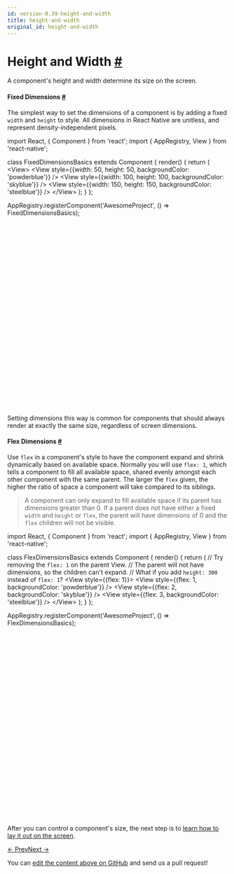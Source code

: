 ```yaml
---
id: version-0.39-height-and-width
title: height-and-width
original_id: height-and-width
---
```

<a id="content"></a><h1><a class="anchor" name="height-and-width"></a>Height and Width <a class="hash-link" href="docs/height-and-width.html#height-and-width">#</a></h1><div><p>A component's height and width determine its size on the screen.</p><h4><a class="anchor" name="fixed-dimensions"></a>Fixed Dimensions <a class="hash-link" href="docs/height-and-width.html#fixed-dimensions">#</a></h4><p>The simplest way to set the dimensions of a component is by adding a fixed <code>width</code> and <code>height</code> to style. All dimensions in React Native are unitless, and represent density-independent pixels.</p><div class="web-player"><div class="prism language-javascript">import React<span class="token punctuation">,</span> <span class="token punctuation">{</span> Component <span class="token punctuation">}</span> from <span class="token string">'react'</span><span class="token punctuation">;</span>
import <span class="token punctuation">{</span> AppRegistry<span class="token punctuation">,</span> View <span class="token punctuation">}</span> from <span class="token string">'react-native'</span><span class="token punctuation">;</span>

class <span class="token class-name">FixedDimensionsBasics</span> extends <span class="token class-name">Component</span> <span class="token punctuation">{</span>
  <span class="token function">render<span class="token punctuation">(</span></span><span class="token punctuation">)</span> <span class="token punctuation">{</span>
    <span class="token keyword">return</span> <span class="token punctuation">(</span>
      &lt;View<span class="token operator">&gt;</span>
        &lt;View style<span class="token operator">=</span><span class="token punctuation">{</span><span class="token punctuation">{</span>width<span class="token punctuation">:</span> <span class="token number">50</span><span class="token punctuation">,</span> height<span class="token punctuation">:</span> <span class="token number">50</span><span class="token punctuation">,</span> backgroundColor<span class="token punctuation">:</span> <span class="token string">'powderblue'</span><span class="token punctuation">}</span><span class="token punctuation">}</span> <span class="token operator">/</span><span class="token operator">&gt;</span>
        &lt;View style<span class="token operator">=</span><span class="token punctuation">{</span><span class="token punctuation">{</span>width<span class="token punctuation">:</span> <span class="token number">100</span><span class="token punctuation">,</span> height<span class="token punctuation">:</span> <span class="token number">100</span><span class="token punctuation">,</span> backgroundColor<span class="token punctuation">:</span> <span class="token string">'skyblue'</span><span class="token punctuation">}</span><span class="token punctuation">}</span> <span class="token operator">/</span><span class="token operator">&gt;</span>
        &lt;View style<span class="token operator">=</span><span class="token punctuation">{</span><span class="token punctuation">{</span>width<span class="token punctuation">:</span> <span class="token number">150</span><span class="token punctuation">,</span> height<span class="token punctuation">:</span> <span class="token number">150</span><span class="token punctuation">,</span> backgroundColor<span class="token punctuation">:</span> <span class="token string">'steelblue'</span><span class="token punctuation">}</span><span class="token punctuation">}</span> <span class="token operator">/</span><span class="token operator">&gt;</span>
      &lt;<span class="token operator">/</span>View<span class="token operator">&gt;</span>
    <span class="token punctuation">)</span><span class="token punctuation">;</span>
  <span class="token punctuation">}</span>
<span class="token punctuation">}</span><span class="token punctuation">;</span>

AppRegistry<span class="token punctuation">.</span><span class="token function">registerComponent<span class="token punctuation">(</span></span><span class="token string">'AwesomeProject'</span><span class="token punctuation">,</span> <span class="token punctuation">(</span><span class="token punctuation">)</span> <span class="token operator">=</span><span class="token operator">&gt;</span> FixedDimensionsBasics<span class="token punctuation">)</span><span class="token punctuation">;</span></div><iframe style="margin-top:4px;" width="880" height="420" data-src="//cdn.rawgit.com/dabbott/react-native-web-player/gh-v1.2.6/index.html#code=import%20React%2C%20%7B%20Component%20%7D%20from%20'react'%3B%0Aimport%20%7B%20AppRegistry%2C%20View%20%7D%20from%20'react-native'%3B%0A%0Aclass%20FixedDimensionsBasics%20extends%20Component%20%7B%0A%20%20render()%20%7B%0A%20%20%20%20return%20(%0A%20%20%20%20%20%20%3CView%3E%0A%20%20%20%20%20%20%20%20%3CView%20style%3D%7B%7Bwidth%3A%2050%2C%20height%3A%2050%2C%20backgroundColor%3A%20'powderblue'%7D%7D%20%2F%3E%0A%20%20%20%20%20%20%20%20%3CView%20style%3D%7B%7Bwidth%3A%20100%2C%20height%3A%20100%2C%20backgroundColor%3A%20'skyblue'%7D%7D%20%2F%3E%0A%20%20%20%20%20%20%20%20%3CView%20style%3D%7B%7Bwidth%3A%20150%2C%20height%3A%20150%2C%20backgroundColor%3A%20'steelblue'%7D%7D%20%2F%3E%0A%20%20%20%20%20%20%3C%2FView%3E%0A%20%20%20%20)%3B%0A%20%20%7D%0A%7D%3B%0A%0AAppRegistry.registerComponent('AwesomeProject'%2C%20()%20%3D%3E%20FixedDimensionsBasics)%3B" frameborder="0"></iframe></div><p>Setting dimensions this way is common for components that should always render at exactly the same size, regardless of screen dimensions.</p><h4><a class="anchor" name="flex-dimensions"></a>Flex Dimensions <a class="hash-link" href="docs/height-and-width.html#flex-dimensions">#</a></h4><p>Use <code>flex</code> in a component's style to have the component expand and shrink dynamically based on available space. Normally you will use <code>flex: 1</code>, which tells a component to fill all available space, shared evenly amongst each other component with the same parent. The larger the <code>flex</code> given, the higher the ratio of space a component will take compared to its siblings.</p><blockquote><p>A component can only expand to fill available space if its parent has dimensions greater than 0. If a parent does not have either a fixed <code>width</code> and <code>height</code> or <code>flex</code>, the parent will have dimensions of 0 and the <code>flex</code> children will not be visible.</p></blockquote><div class="web-player"><div class="prism language-javascript">import React<span class="token punctuation">,</span> <span class="token punctuation">{</span> Component <span class="token punctuation">}</span> from <span class="token string">'react'</span><span class="token punctuation">;</span>
import <span class="token punctuation">{</span> AppRegistry<span class="token punctuation">,</span> View <span class="token punctuation">}</span> from <span class="token string">'react-native'</span><span class="token punctuation">;</span>

class <span class="token class-name">FlexDimensionsBasics</span> extends <span class="token class-name">Component</span> <span class="token punctuation">{</span>
  <span class="token function">render<span class="token punctuation">(</span></span><span class="token punctuation">)</span> <span class="token punctuation">{</span>
    <span class="token keyword">return</span> <span class="token punctuation">(</span>
     <span class="token comment" spellcheck="true"> // Try removing the `flex: 1` on the parent View.
</span>     <span class="token comment" spellcheck="true"> // The parent will not have dimensions, so the children can't expand.
</span>     <span class="token comment" spellcheck="true"> // What if you add `height: 300` instead of `flex: 1`?
</span>      &lt;View style<span class="token operator">=</span><span class="token punctuation">{</span><span class="token punctuation">{</span>flex<span class="token punctuation">:</span> <span class="token number">1</span><span class="token punctuation">}</span><span class="token punctuation">}</span><span class="token operator">&gt;</span>
        &lt;View style<span class="token operator">=</span><span class="token punctuation">{</span><span class="token punctuation">{</span>flex<span class="token punctuation">:</span> <span class="token number">1</span><span class="token punctuation">,</span> backgroundColor<span class="token punctuation">:</span> <span class="token string">'powderblue'</span><span class="token punctuation">}</span><span class="token punctuation">}</span> <span class="token operator">/</span><span class="token operator">&gt;</span>
        &lt;View style<span class="token operator">=</span><span class="token punctuation">{</span><span class="token punctuation">{</span>flex<span class="token punctuation">:</span> <span class="token number">2</span><span class="token punctuation">,</span> backgroundColor<span class="token punctuation">:</span> <span class="token string">'skyblue'</span><span class="token punctuation">}</span><span class="token punctuation">}</span> <span class="token operator">/</span><span class="token operator">&gt;</span>
        &lt;View style<span class="token operator">=</span><span class="token punctuation">{</span><span class="token punctuation">{</span>flex<span class="token punctuation">:</span> <span class="token number">3</span><span class="token punctuation">,</span> backgroundColor<span class="token punctuation">:</span> <span class="token string">'steelblue'</span><span class="token punctuation">}</span><span class="token punctuation">}</span> <span class="token operator">/</span><span class="token operator">&gt;</span>
      &lt;<span class="token operator">/</span>View<span class="token operator">&gt;</span>
    <span class="token punctuation">)</span><span class="token punctuation">;</span>
  <span class="token punctuation">}</span>
<span class="token punctuation">}</span><span class="token punctuation">;</span>

AppRegistry<span class="token punctuation">.</span><span class="token function">registerComponent<span class="token punctuation">(</span></span><span class="token string">'AwesomeProject'</span><span class="token punctuation">,</span> <span class="token punctuation">(</span><span class="token punctuation">)</span> <span class="token operator">=</span><span class="token operator">&gt;</span> FlexDimensionsBasics<span class="token punctuation">)</span><span class="token punctuation">;</span></div><iframe style="margin-top:4px;" width="880" height="420" data-src="//cdn.rawgit.com/dabbott/react-native-web-player/gh-v1.2.6/index.html#code=import%20React%2C%20%7B%20Component%20%7D%20from%20'react'%3B%0Aimport%20%7B%20AppRegistry%2C%20View%20%7D%20from%20'react-native'%3B%0A%0Aclass%20FlexDimensionsBasics%20extends%20Component%20%7B%0A%20%20render()%20%7B%0A%20%20%20%20return%20(%0A%20%20%20%20%20%20%2F%2F%20Try%20removing%20the%20%60flex%3A%201%60%20on%20the%20parent%20View.%0A%20%20%20%20%20%20%2F%2F%20The%20parent%20will%20not%20have%20dimensions%2C%20so%20the%20children%20can't%20expand.%0A%20%20%20%20%20%20%2F%2F%20What%20if%20you%20add%20%60height%3A%20300%60%20instead%20of%20%60flex%3A%201%60%3F%0A%20%20%20%20%20%20%3CView%20style%3D%7B%7Bflex%3A%201%7D%7D%3E%0A%20%20%20%20%20%20%20%20%3CView%20style%3D%7B%7Bflex%3A%201%2C%20backgroundColor%3A%20'powderblue'%7D%7D%20%2F%3E%0A%20%20%20%20%20%20%20%20%3CView%20style%3D%7B%7Bflex%3A%202%2C%20backgroundColor%3A%20'skyblue'%7D%7D%20%2F%3E%0A%20%20%20%20%20%20%20%20%3CView%20style%3D%7B%7Bflex%3A%203%2C%20backgroundColor%3A%20'steelblue'%7D%7D%20%2F%3E%0A%20%20%20%20%20%20%3C%2FView%3E%0A%20%20%20%20)%3B%0A%20%20%7D%0A%7D%3B%0A%0AAppRegistry.registerComponent('AwesomeProject'%2C%20()%20%3D%3E%20FlexDimensionsBasics)%3B" frameborder="0"></iframe></div><p>After you can control a component's size, the next step is to <a href="/react-native/docs/flexbox.html" target="">learn how to lay it out on the screen</a>.</p></div><div class="docs-prevnext"><a class="docs-prev" href="docs/style.html#content">← Prev</a><a class="docs-next" href="docs/flexbox.html#content">Next →</a></div><p class="edit-page-block">You can <a target="_blank" href="https://github.com/facebook/react-native/blob/master/docs/HeightAndWidth.md">edit the content above on GitHub</a> and send us a pull request!</p>